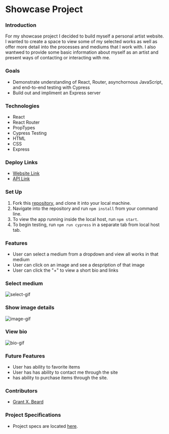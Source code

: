 # Showcase Project

### Introduction
For my showcase project I decided to build myself a personal artist website. I wanted to create a space to view some of my selected works as well as offer more detail into the processes and mediums that I work with. I also wantwed to provide some basic information about myself as an artist and present ways of contacting or interacting with me.

### Goals
- Demonstrate understanding of React, Router, asynchornous JavaScript, and end-to-end testing with Cypress
- Build out and impliment an Express server

### Technologies
- React
- React Router
- PropTypes
- Cypress Testing
- HTML
- CSS
- Express

### Deploy Links
- [Website Link](https://grantxbeard.herokuapp.com/)
- [API Link](https://grantxbeardapi.herokuapp.com/)

### Set Up
1. Fork this [repository]([https://github.com/GrantXBeard/Showcase-Personal-Site]), and clone it into your local machine.
2. Navigate into the repository and run `npm install` from your command line.
3. To view the app running inside the local host, run `npm start`.
4. To begin testing, run `npm run cypress` in a separate tab from local host tab.

### Features
- User can select a medium from a dropdown and view all works in that medium
- User can click on an image and see a despription of that image
- User can click the "+" to view a short bio and links

### Select medium
![select-gif](https://media2.giphy.com/media/s72lvNkbqnxhrB6jr4/giphy.gif?cid=790b76118894ceddb7f771b36a4ca4ef52ed0ff91c160deb&rid=giphy.gif&ct=g)

### Show image details
![image-gif](https://media2.giphy.com/media/s72lvNkbqnxhrB6jr4/giphy.gif?cid=790b76118894ceddb7f771b36a4ca4ef52ed0ff91c160deb&rid=giphy.gif&ct=g)

###  View bio
![bio-gif](https://media1.giphy.com/media/ArFPYcNhJrbcKDqqcl/giphy.gif?cid=790b7611f8512b29b10fdca46e39a9c4e5a43ff61ecf3cae&rid=giphy.gif&ct=g)

### Future Features
- User has ability to favorite items
- User has has ability to contact me through the site
- has ability to purchase items through the site.

### Contributors
- [Grant X. Beard](https://www.linkedin.com/in/grant-x-beard-a287bb232/)

### Project Specifications
- Project specs are located [here](https://frontend.turing.edu/projects/module-3/showcase.html).
